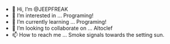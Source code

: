 - 👋 Hi, I’m @JEEPFREAK
- 👀 I’m interested in ... Programing!
- 🌱 I’m currently learning ... Programing!
- 💞️ I’m looking to collaborate on ... Altoclef
- 📫 How to reach me ... Smoke signals towards the setting sun. 

<!---
JEEPFREAK/JEEPFREAK is a ✨ special ✨ repository because its `README.md` (this file) appears on your GitHub profile.
You can click the Preview link to take a look at your changes.
--->
